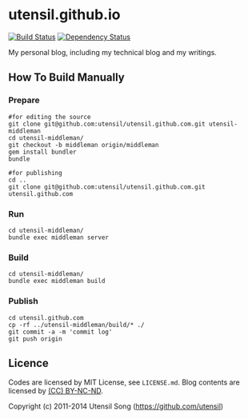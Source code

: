 utensil.github.io
=====================

[![Build Status](https://travis-ci.org/utensil/utensil.github.com.png?branch=middleman)](https://travis-ci.org/utensil/utensil.github.com) [![Dependency Status](https://www.versioneye.com/user/projects/53e7069535080d77a40000f7/badge.svg?style=flat)](https://www.versioneye.com/user/projects/53e7069535080d77a40000f7)

My personal blog, including my technical blog and my writings.

How To Build Manually
------------------------

### Prepare

```
#for editing the source
git clone git@github.com:utensil/utensil.github.com.git utensil-middleman
cd utensil-middleman/
git checkout -b middleman origin/middleman
gem install bundler
bundle

#for publishing
cd ..
git clone git@github.com:utensil/utensil.github.com.git utensil.github.com
```
### Run

```
cd utensil-middleman/
bundle exec middleman server
```

### Build

```
cd utensil-middleman/
bundle exec middleman build
```

### Publish

```
cd utensil.github.com
cp -rf ../utensil-middleman/build/* ./
git commit -a -m 'commit log'
git push origin
```

Licence
--------

Codes are licensed by MIT License, see `LICENSE.md`. Blog contents are licensed by [(CC) BY-NC-ND](http://creativecommons.org/licenses/by-nc-nd/3.0/).

Copyright (c) 2011-2014 Utensil Song (https://github.com/utensil)
